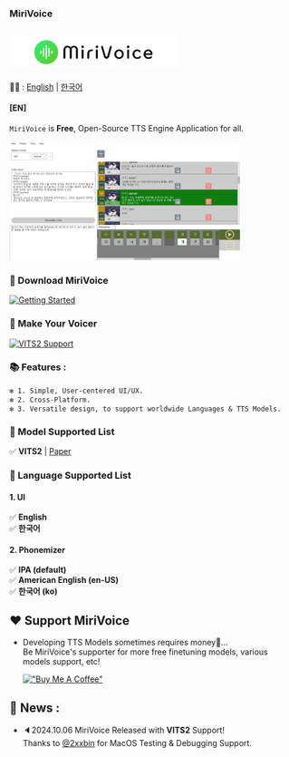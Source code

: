 ### MiriVoice
## [<img src="Misc\title.png" height="57"/>](README.md)
📜🧐 :
[English](README.md) | [한국어](readme/README-ko.md)
#### [EN]

`MiriVoice` is **Free**, Open-Source TTS Engine Application for all.

<img src="Misc\app_preview.jpg" height="210"/>

### 📁 Download MiriVoice

[![Getting Started](https://img.shields.io/badge/Download-%23f9fc14?style=for-the-badge&logo=windows&logoSize=auto&labelColor=%230d0d0c)](get-started.md)

### 📁 Make Your Voicer
[![VITS2 Support](https://img.shields.io/badge/Make_VITS2_Voicer-%231f7a28?style=for-the-badge&logo=windows&logoSize=auto)](model-support-doc/VITS2/make-voicer-VITS2.md)



### 📚  Features :
    ❇️ 1. Simple, User-centered UI/UX.   
    ❇️ 2. Cross-Platform.   
    ❇️ 3. Versatile design, to support worldwide Languages & TTS Models.  


### 🔖 Model Supported List
✅ **VITS2**  | [Paper](https://arxiv.org/abs/2307.16430)

### 🔖 Language Supported List
#### 1. UI
✅ **English**   
✅ **한국어**   
#### 2. Phonemizer
✅ **IPA (default)**   
✅ **American English (en-US)**   
✅ **한국어 (ko)**

## ❤️ Support MiriVoice
- Developing TTS Models sometimes requires money💸... <br> Be MiriVoice's supporter for more free finetuning models, various models support, etc!

    [!["Buy Me A Coffee"](https://www.buymeacoffee.com/assets/img/custom_images/orange_img.png)](https://buymeacoffee.com/inthe6788f
)

##  🔖 News :
- 🔈2024.10.06 MiriVoice Released with **VITS2** Support!
<br>    Thanks to [@2xxbin](https://github.com/2xxbin) for MacOS Testing & Debugging Support.
